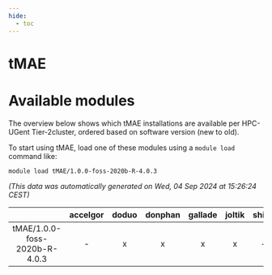```yaml
---
hide:
  - toc
---
```


tMAE
====

# Available modules


The overview below shows which tMAE installations are available per HPC-UGent Tier-2cluster, ordered based on software version (new to old).

To start using tMAE, load one of these modules using a `module load` command like:

```shell
module load tMAE/1.0.0-foss-2020b-R-4.0.3
```

*(This data was automatically generated on Wed, 04 Sep 2024 at 15:26:24 CEST)*  

| |accelgor|doduo|donphan|gallade|joltik|shinx|skitty|
| :---: | :---: | :---: | :---: | :---: | :---: | :---: | :---: |
|tMAE/1.0.0-foss-2020b-R-4.0.3|-|x|x|x|x|-|x|
